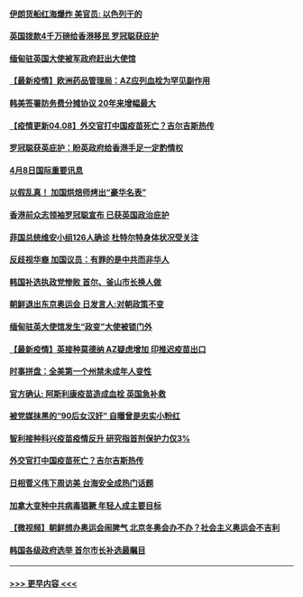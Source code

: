 #### [伊朗货船红海爆炸 美官员: 以色列干的](../pages/prog202/a103091733.md?t=04090052) 
#### [英国拨款4千万磅给香港移民 罗冠聪获庇护](../pages/prog202/a103091834.md?t=04090052) 
#### [缅甸驻英国大使被军政府赶出大使馆](../pages/prog202/a103091803.md?t=04090052) 
#### [【最新疫情】欧洲药品管理局：AZ应列血栓为罕见副作用](../pages/prog202/a103091785.md?t=04090052) 
#### [韩美签署防务费分摊协议 20年来增幅最大](../pages/prog202/a103091760.md?t=04090052) 
#### [【疫情更新04.08】外交官打中国疫苗死亡？吉尔吉斯热传](../pages/prog202/a103078521.md?t=04090052) 
#### [罗冠聪获英庇护：盼英政府给香港手足一定酌情权](../pages/prog202/a103091652.md?t=04090052) 
#### [4月8日国际重要讯息](../pages/prog202/a103091602.md?t=04090052) 
#### [以假乱真！ 加国烘焙师烤出“豪华名表”](../pages/prog202/a103091549.md?t=04090052) 
#### [香港前众志领袖罗冠聪宣布 已获英国政治庇护](../pages/prog202/a103091556.md?t=04090052) 
#### [菲国总统维安小组126人确诊 杜特尔特身体状况受关注](../pages/prog202/a103091494.md?t=04090052) 
#### [反歧视华裔 加国议员：有罪的是中共而非华人](../pages/prog202/a103091480.md?t=04090052) 
#### [韩国补选执政党惨败 首尔、釜山市长换人做](../pages/prog202/a103091483.md?t=04090052) 
#### [朝鲜退出东京奥运会 日发言人:对朝政策不变](../pages/prog202/a103090930.md?t=04090052) 
#### [缅甸驻英大使馆发生“政变”大使被锁门外](../pages/prog202/a103091269.md?t=04090052) 
#### [【最新疫情】英接种莫德纳 AZ疑虑增加 印推迟疫苗出口](../pages/prog202/a103091061.md?t=04090052) 
#### [时事拼盘：全美第一个州禁未成年人变性](../pages/prog202/a103091246.md?t=04090052) 
#### [官方确认: 阿斯利康疫苗造成血栓 英国急补救](../pages/prog202/a103091252.md?t=04090052) 
#### [被党媒抹黑的“90后女汉奸” 自曝曾是忠实小粉红](../pages/prog202/a103091195.md?t=04090052) 
#### [智利接种科兴疫苗疫情反升 研究指首剂保护力仅3%](../pages/prog202/a103091164.md?t=04090052) 
#### [外交官打中国疫苗死亡？吉尔吉斯热传](../pages/prog202/a103091144.md?t=04090052) 
#### [日相菅义伟下周访美 台海安全成热门话题](../pages/prog202/a103091087.md?t=04090052) 
#### [加拿大变种中共病毒猖獗 年轻人成主要目标](../pages/prog202/a103090926.md?t=04090052) 
#### [【微视频】朝鲜想办奥运会闹脾气 北京冬奥会办不办？社会主义奥运会不吉利](../pages/prog202/a103090992.md?t=04090052) 
#### [韩国各级政府选举 首尔市长补选最瞩目](../pages/prog202/a103090974.md?t=04090052) 

----
#### [ >>> 更早内容 <<< ](../indexes/prog202-earlier.md)
